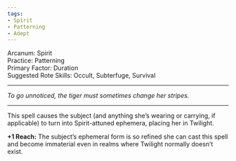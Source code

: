```yaml
---
tags:
- Spirit
- Patterning
- Adept
---
```


Arcanum: Spirit\
Practice: Patterning\
Primary Factor: Duration\
Suggested Rote Skills: Occult, Subterfuge, Survival

---

_To go unnoticed, the tiger must sometimes change her stripes._

---

This spell causes the subject (and anything she’s wearing or carrying, if applicable) to turn into Spirit-attuned ephemera, placing her in Twilight.

**+1 Reach:** The subject’s ephemeral form is so refined she can cast this spell and become immaterial even in realms where Twilight normally doesn’t exist.